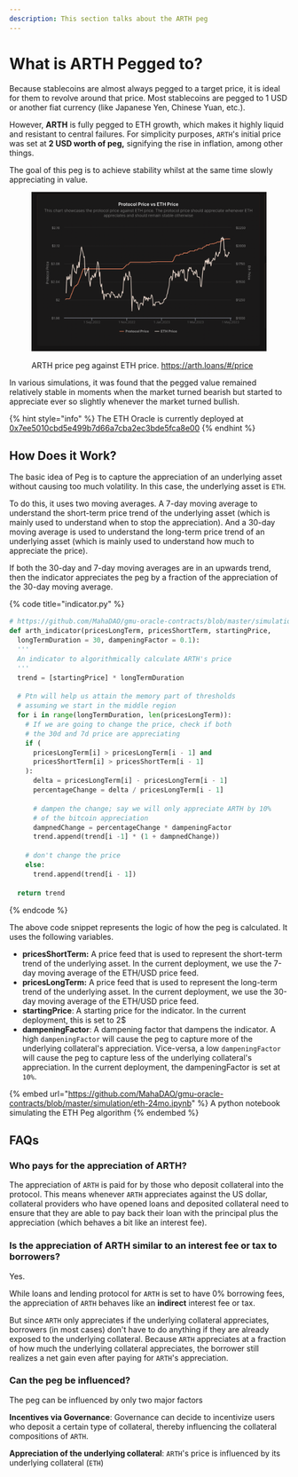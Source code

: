 ```yaml
---
description: This section talks about the ARTH peg
---
```


# What is ARTH Pegged to?

Because stablecoins are almost always pegged to a target price, it is ideal for them to revolve around that price. Most stablecoins are pegged to 1 USD  or another fiat currency (like Japanese Yen, Chinese Yuan, etc.).&#x20;

However, **ARTH** is fully pegged to ETH growth, which makes it highly liquid and resistant to central failures. For simplicity purposes, `ARTH`'s initial price was set at **2 USD worth of peg,** signifying the rise in inflation, among other things.

The goal of this peg is to achieve stability whilst at the same time slowly appreciating in value.

<figure><img src="../.gitbook/assets/image.png" alt=""><figcaption><p>ARTH price peg against ETH price. <a href="https://arth.loans/#/price">https://arth.loans/#/price</a></p></figcaption></figure>

In various simulations, it was found that the pegged value remained relatively stable in moments when the market turned bearish but started to appreciate ever so slightly whenever the market turned bullish.

{% hint style="info" %}
The ETH Oracle is currently deployed at[ 0x7ee5010cbd5e499b7d66a7cba2ec3bde5fca8e00](https://etherscan.io/address/0x7ee5010cbd5e499b7d66a7cba2ec3bde5fca8e00)
{% endhint %}

## How Does it Work?

The basic idea of Peg is to capture the appreciation of an underlying asset without causing too much volatility. In this case, the underlying asset is `ETH`.

To do this, it uses two moving averages. A 7-day moving average to understand the short-term price trend of the underlying asset (which is mainly used to understand when to stop the appreciation). And a 30-day moving average is used to understand the long-term price trend of an underlying asset (which is mainly used to understand how much to appreciate the price).

If both the 30-day and 7-day moving averages are in an upwards trend, then the indicator appreciates the peg by a fraction of the appreciation of the 30-day moving average.

{% code title="indicator.py" %}
```python
# https://github.com/MahaDAO/gmu-oracle-contracts/blob/master/simulation/indicator.py
def arth_indicator(pricesLongTerm, pricesShortTerm, startingPrice,  
  longTermDuration = 30, dampeningFactor = 0.1):
  '''
  An indicator to algorithmically calculate ARTH's price
  '''
  trend = [startingPrice] * longTermDuration

  # Ptn will help us attain the memory part of thresholds
  # assuming we start in the middle region
  for i in range(longTermDuration, len(pricesLongTerm)):
    # If we are going to change the price, check if both 
    # the 30d and 7d price are appreciating
    if (
      pricesLongTerm[i] > pricesLongTerm[i - 1] and 
      pricesShortTerm[i] > pricesShortTerm[i - 1]
    ):
      delta = pricesLongTerm[i] - pricesLongTerm[i - 1]
      percentageChange = delta / pricesLongTerm[i - 1]

      # dampen the change; say we will only appreciate ARTH by 10% 
      # of the bitcoin appreciation
      dampnedChange = percentageChange * dampeningFactor
      trend.append(trend[i -1] * (1 + dampnedChange))

    # don't change the price
    else:
      trend.append(trend[i - 1])

  return trend
```
{% endcode %}

The above code snippet represents the logic of how the peg is calculated. It uses the following variables.

* **pricesShortTerm:** A price feed that is used to represent the short-term trend of the underlying asset. In the current deployment, we use the 7-day moving average of the ETH/USD price feed.
* **pricesLongTerm:** A price feed that is used to represent the long-term trend of the underlying asset. In the current deployment, we use the 30-day moving average of the ETH/USD price feed.
* **startingPrice**: A starting price for the indicator. In the current deployment, this is set to 2$
* **dampeningFactor**: A dampening factor that dampens the indicator. A high `dampeningFactor` will cause the peg to capture more of the underlying collateral's appreciation. Vice-versa, a low `dampeningFactor` will cause the peg to capture less of the underlying collateral's appreciation. In the current deployment, the dampeningFactor is set at `10%`.

{% embed url="https://github.com/MahaDAO/gmu-oracle-contracts/blob/master/simulation/eth-24mo.ipynb" %}
A python notebook simulating the ETH Peg algorithm
{% endembed %}

## FAQs

### Who pays for the appreciation of ARTH?

The appreciation of `ARTH` is paid for by those who deposit collateral into the protocol. This means whenever `ARTH` appreciates against the US dollar, collateral providers who have opened loans and deposited collateral need to ensure that they are able to pay back their loan with the principal plus the appreciation (which behaves a bit like an interest fee).

### Is the appreciation of ARTH  similar to an interest fee or tax to borrowers?

Yes.&#x20;

While loans and lending protocol for `ARTH` is set to have 0% borrowing fees, the appreciation of `ARTH` behaves like an **indirect** interest fee or tax.

But since `ARTH` only appreciates if the underlying collateral appreciates, borrowers (in most cases) don't have to do anything if they are already exposed to the underlying collateral. Because `ARTH` appreciates at a fraction of how much the underlying collateral appreciates, the borrower still realizes a net gain even after paying for `ARTH`'s appreciation.

### Can the peg be influenced?

The peg can be influenced by only two major factors&#x20;

**Incentives via Governance**: Governance can decide to incentivize users who deposit a certain type of collateral, thereby influencing the collateral compositions of `ARTH`.

**Appreciation of the underlying collateral**: `ARTH`'s price is influenced by its underlying collateral (`ETH`)
